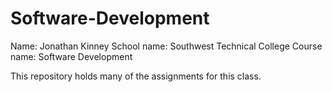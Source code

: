 # Software-Development

Name: Jonathan Kinney
School name: Southwest Technical College
Course name: Software Development

This repository holds many of the assignments for this class.
